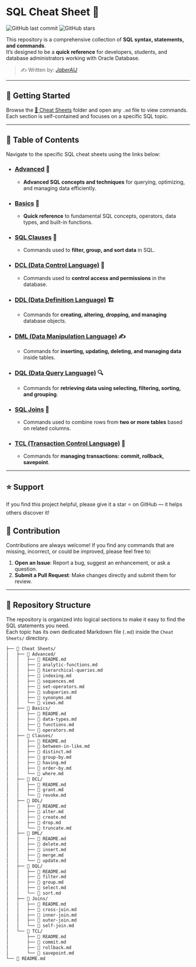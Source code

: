 # SQL Cheat Sheet 📘

![GitHub last commit](https://img.shields.io/github/last-commit/JaberAlJ/sql-cheat-sheet)
![GitHub stars](https://img.shields.io/github/stars/JaberAlJ/sql-cheat-sheet?style=social)

This repository is a comprehensive collection of **SQL syntax, statements, and commands**.  
It’s designed to be a **quick reference** for developers, students, and database administrators working with Oracle Database.

> ✍️ Written by: [*JaberAlJ*](https://github.com/JaberAlJ)

---

## 🚀 Getting Started
Browse the [📂 Cheat Sheets](./Cheat%20Sheets) folder and open any `.md` file to view commands.  
Each section is self-contained and focuses on a specific SQL topic.

---

## 📝 Table of Contents
Navigate to the specific SQL cheat sheets using the links below:

* ### [Advanced](Cheat%20Sheets/Advanced/README.md) 🔑
    * **Advanced SQL concepts and techniques** for querying, optimizing, and managing data efficiently.

* ### [Basics](Cheat%20Sheets/Basics/README.md) 🔑
    * **Quick reference** to fundamental SQL concepts, operators, data types, and built-in functions.

* ### [SQL Clauses](Cheat%20Sheets/Clauses/README.md) 📑
    * Commands used to **filter, group, and sort data** in SQL.

* ### [DCL (Data Control Language)](Cheat%20Sheets/DCL/README.md) 🔐
    * Commands used to **control access and permissions** in the database.

* ### [DDL (Data Definition Language)](Cheat%20Sheets/DDL/README.md) 🏗️
    * Commands for **creating, altering, dropping, and managing** database objects.

* ### [DML (Data Manipulation Language)](Cheat%20Sheets/DML/README.md) ✍️
    * Commands for **inserting, updating, deleting, and managing data** inside tables.

* ### [DQL (Data Query Language)](Cheat%20Sheets/DQL/README.md) 🔍 
    * Commands for **retrieving data using selecting, filtering, sorting, and grouping**.

* ### [SQL Joins](Cheat%20Sheets/Joins/README.md) 📌 
    * Commands used to combine rows from **two or more tables** based on related columns.

* ### [TCL (Transaction Control Language)](Cheat%20Sheets/TCL/README.md) 🔄 
    * Commands for **managing transactions: commit, rollback, savepoint**. 

---

## ⭐ Support
If you find this project helpful, please give it a star ⭐ on GitHub — it helps others discover it!

## 👋 Contribution

Contributions are always welcome! If you find any commands that are missing, incorrect, or could be improved, please feel free to:

1. **Open an Issue**: Report a bug, suggest an enhancement, or ask a question.
2. **Submit a Pull Request**: Make changes directly and submit them for review.

---

## 📂 Repository Structure

The repository is organized into logical sections to make it easy to find the SQL statements you need.  
Each topic has its own dedicated Markdown file (`.md`) inside the `Cheat Sheets/` directory.

```bash
├── 📁 Cheat Sheets/
│   ├── 📁 Advanced/
│   │   ├── 📖 README.md
│   │   ├── 📝 analytic-functions.md
│   │   ├── 📝 hierarchical-queries.md
│   │   ├── 📝 indexing.md
│   │   ├── 📝 sequences.md
│   │   ├── 📝 set-operators.md
│   │   ├── 📝 subqueries.md
│   │   ├── 📝 synonyms.md
│   │   └── 📝 views.md
│   ├── 📁 Basics/
│   │   ├── 📖 README.md
│   │   ├── 📝 data-types.md
│   │   ├── 📝 functions.md
│   │   └── 📝 operators.md
│   ├── 📁 Clauses/
│   │   ├── 📖 README.md
│   │   ├── 📝 between-in-like.md
│   │   ├── 📝 distinct.md
│   │   ├── 📝 group-by.md
│   │   ├── 📝 having.md
│   │   ├── 📝 order-by.md
│   │   └── 📝 where.md
│   ├── 📁 DCL/
│   │   ├── 📖 README.md
│   │   ├── 📝 grant.md
│   │   └── 📝 revoke.md
│   ├── 📁 DDL/
│   │   ├── 📖 README.md
│   │   ├── 📝 alter.md
│   │   ├── 📝 create.md
│   │   ├── 📝 drop.md
│   │   └── 📝 truncate.md
│   ├── 📁 DML/
│   │   ├── 📖 README.md
│   │   ├── 📝 delete.md
│   │   ├── 📝 insert.md
│   │   ├── 📝 merge.md
│   │   └── 📝 update.md
│   ├── 📁 DQL/
│   │   ├── 📖 README.md
│   │   ├── 📝 filter.md
│   │   ├── 📝 group.md
│   │   ├── 📝 select.md
│   │   └── 📝 sort.md
│   ├── 📁 Joins/
│   │   ├── 📖 README.md
│   │   ├── 📝 cross-join.md
│   │   ├── 📝 inner-join.md
│   │   ├── 📝 outer-join.md
│   │   └── 📝 self-join.md
│   └── 📁 TCL/
│       ├── 📖 README.md
│       ├── 📝 commit.md
│       ├── 📝 rollback.md
│       └── 📝 savepoint.md
└── 📖 README.md
```